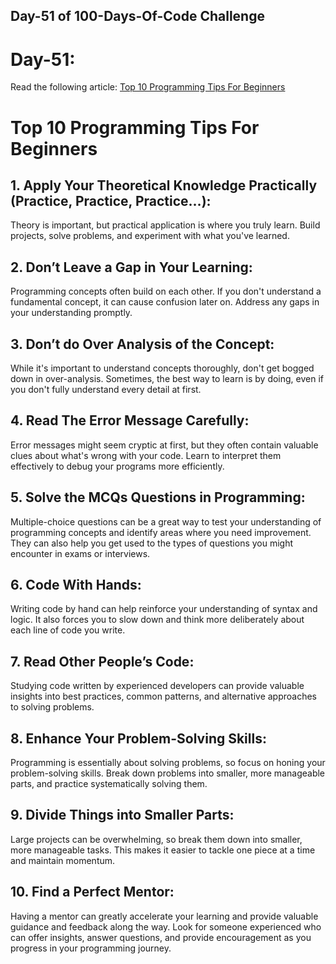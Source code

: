 
## Day-51 of 100-Days-Of-Code Challenge

# Day-51:

Read the following article: 
[Top 10 Programming Tips For Beginners](https://www.geeksforgeeks.org/programming-tips-for-beginners/)


 # Top 10 Programming Tips For Beginners

 ## 1. Apply Your Theoretical Knowledge Practically (Practice, Practice, Practice…): 
 Theory is important, but practical application is where you truly learn. Build projects, solve problems, and experiment with what you've learned.

 ## 2. Don’t Leave a Gap in Your Learning: 
 Programming concepts often build on each other. If you don't understand a fundamental concept, it can cause confusion later on. Address any gaps in your 
 understanding promptly.

 ## 3. Don’t do Over Analysis of the Concept: 
 While it's important to understand concepts thoroughly, don't get bogged down in over-analysis. Sometimes, the best way to learn is by doing, even if you don't 
 fully understand every detail at first.

 ## 4. Read The Error Message Carefully: 
 Error messages might seem cryptic at first, but they often contain valuable clues about what's wrong with your code. Learn to interpret them effectively to 
 debug your programs more efficiently.

 ## 5. Solve the MCQs Questions in Programming: 
 Multiple-choice questions can be a great way to test your understanding of programming concepts and identify areas where you need improvement. They can also 
 help you get used to the types of questions you might encounter in exams or interviews.

 ## 6. Code With Hands: 
 Writing code by hand can help reinforce your understanding of syntax and logic. It also forces you to slow down and think more deliberately about each line of 
 code you write.

 ## 7. Read Other People’s Code: 
 Studying code written by experienced developers can provide valuable insights into best practices, common patterns, and alternative approaches to solving 
 problems.

 ## 8. Enhance Your Problem-Solving Skills: 
 Programming is essentially about solving problems, so focus on honing your problem-solving skills. Break down problems into smaller, more manageable parts, and 
 practice systematically solving them.

 ## 9. Divide Things into Smaller Parts: 
 Large projects can be overwhelming, so break them down into smaller, more manageable tasks. This makes it easier to tackle one piece at a time and maintain 
 momentum.

 ## 10. Find a Perfect Mentor: 
 Having a mentor can greatly accelerate your learning and provide valuable guidance and feedback along the way. Look for someone experienced who can offer 
 insights, answer questions, and provide encouragement as you progress in your programming journey.
